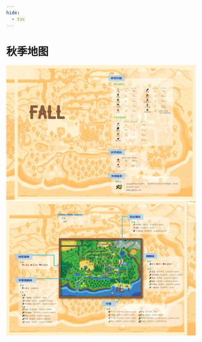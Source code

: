 ```yaml
---
hide:
  - toc
---
```

# 秋季地图

![](../assets/book_img/season_map/6.jpg)
![](../assets/book_img/season_map/5.jpg)